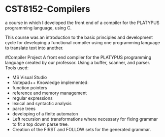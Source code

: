 # CST8152-Compilers
a course in which I developed the front end of a compiler for the PLATYPUS programming language, using C.

This course was an introduction to the basic principles and development cycle for developing a functional compiler using one programming language to translate text into another. 

#Compiler Project
A front end compiler for the PLATYPUS programming language created by our professor. Using a buffer, scanner, and parser. 
Tools used:
- MS Visual Studio
- Notepad++
Knowledge implemented:
- function pointers
- reference and memory management
- regular expressions
- lexical and syntactic analysis
- parse trees
- developing of a finite automaton
- Left recursion and transformations where necessary for fixing grammar to fit a top down parse tree.
- Creation of the FIRST and FOLLOW sets for the generated grammar.
